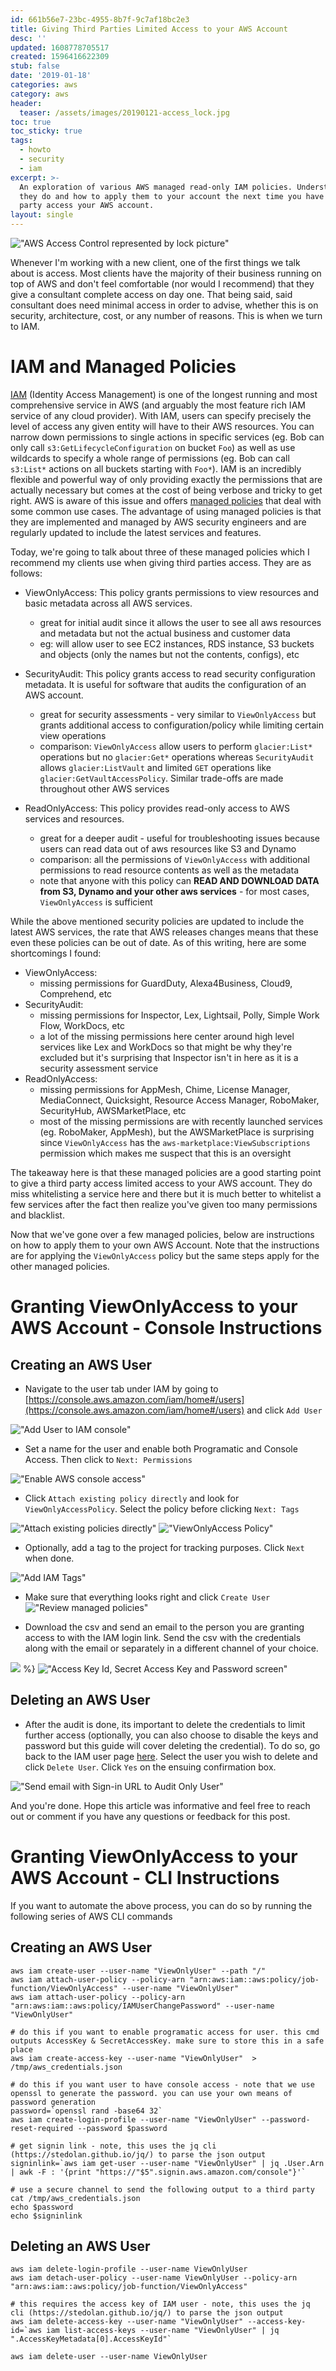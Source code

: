 ```yaml
---
id: 661b56e7-23bc-4955-8b7f-9c7af18bc2e3
title: Giving Third Parties Limited Access to your AWS Account
desc: ''
updated: 1608778705517
created: 1596416622309
stub: false
date: '2019-01-18'
categories: aws
category: aws
header:
  teaser: /assets/images/20190121-access_lock.jpg
toc: true
toc_sticky: true
tags:
  - howto
  - security
  - iam
excerpt: >-
  An exploration of various AWS managed read-only IAM policies. Understand what
  they do and how to apply them to your account the next time you have a third
  party access your AWS account.
layout: single
---
```


!["AWS Access Control represented by lock picture"](/assets/images/20190121-access_lock.jpg)

Whenever I'm working with a new client, one of the first things we talk about is access. Most clients have the majority of their business running on top of AWS and don't feel comfortable (nor would I recommend) that they give a consultant complete access on day one. That being said, said consultant does need minimal access in order to advise, whether this is on security, architecture, cost, or any number of reasons. This is when we turn to IAM.

# IAM and Managed Policies

[IAM](https://aws.amazon.com/iam/) (Identity Access Management) is one of the longest running and most comprehensive service in AWS (and arguably the most feature rich IAM service of any cloud provider). With IAM, users can specify precisely the level of access any given entity will have to their AWS resources. You can narrow down permissions to single actions in specific services (eg. Bob can only call `s3:GetLifecycleConfiguration` on bucket `Foo`) as well as use wildcards to specify a whole range of permissions (eg. Bob can call `s3:List*` actions on all buckets starting with `Foo*`). IAM is an incredibly flexible and powerful way of only providing exactly the permissions that are actually necessary but comes at the cost of being verbose and tricky to get right. AWS is aware of this issue and offers [managed policies](https://docs.aws.amazon.com/IAM/latest/UserGuide/access_policies_managed-vs-inline.html#aws-managed-policies) that deal with some common use cases. The advantage of using managed policies is that they are implemented and managed by AWS security engineers and are regularly updated to include the latest services and features.

Today, we're going to talk about three of these managed policies which I recommend my clients use when giving third parties access. They are as follows:

- ViewOnlyAccess: This policy grants permissions to view resources and basic metadata across all AWS services.
    - great for initial audit since it allows the user to see all aws resources and metadata but not the actual business and customer data
    - eg: will allow user to see EC2 instances, RDS instance, S3 buckets and objects (only the names but not the contents, configs), etc

- SecurityAudit: This policy grants access to read security configuration metadata. It is useful for software that audits the configuration of an AWS account.
    - great for security assessments - very similar to `ViewOnlyAccess` but grants additional access to configuration/policy while limiting certain view operations
    - comparison: `ViewOnlyAccess` allow users to perform `glacier:List*` operations but no `glacier:Get*` operations whereas `SecurityAudit` allows `glacier:ListVault` and limited `GET` operations like `glacier:GetVaultAccessPolicy`. Similar trade-offs are made throughout other AWS services

- ReadOnlyAccess: This policy provides read-only access to AWS services and resources.
    - great for a deeper audit - useful for troubleshooting issues because users can read data out of aws resources like S3 and Dynamo
    - comparison: all the permissions of `ViewOnlyAccess` with additional permissions to read resource contents as well as the metadata
    - note that anyone with this policy can **READ AND DOWNLOAD DATA from S3, Dynamo and your other aws services** - for most cases, `ViewOnlyAccess` is sufficient

While the above mentioned security policies are updated to include the latest AWS services, the rate that AWS releases changes means that these even these policies can be out of date. As of this writing, here are some shortcomings I found:

- ViewOnlyAccess:
    - missing permissions for GuardDuty, Alexa4Business, Cloud9, Comprehend, etc
- SecurityAudit:
    - missing permissions for Inspector, Lex, Lightsail, Polly, Simple Work Flow, WorkDocs, etc
    - a lot of the missing permissions here center around high level services like Lex and WorkDocs so that might be why they're excluded but it's surprising that Inspector isn't in here as it is a security assessment service
- ReadOnlyAccess:
    - missing permissions for AppMesh, Chime, License Manager, MediaConnect, Quicksight, Resource Access Manager, RoboMaker, SecurityHub, AWSMarketPlace, etc
    - most of the missing permissions are with recently launched services (eg. RoboMaker, AppMesh), but the AWSMarketPlace is surprising since `ViewOnlyAccess` has the `aws-marketplace:ViewSubscriptions` permission which makes me suspect that this is an oversight

The takeaway here is that these managed policies are a good starting point to give a third party access limited access to your AWS account. They do miss whitelisting a service here and there but it is much better to whitelist a few services after the fact then realize you've given too many permissions and blacklist.

Now that we've gone over a few managed policies, below are instructions on how to apply them to your own AWS Account. Note that the instructions are for applying the `ViewOnlyAccess` policy but the same steps apply for the other managed policies.

# Granting ViewOnlyAccess to your AWS Account - Console Instructions

## Creating an AWS User
- Navigate to the user tab under IAM by going to [https://console.aws.amazon.com/iam/home#/users](https://console.aws.amazon.com/iam/home#/users) and click `Add User`

!["Add User to IAM console"](/assets/images/20190121-aws_audit-1-add_user.jpg )

- Set a name for the user and enable both Programatic and Console Access. Then click to `Next: Permissions`

!["Enable AWS console access"](/assets/images/20190121-aws_audit-2-user_details.jpg )

- Click `Attach existing policy directly` and look for `ViewOnlyAccessPolicy`. Select the policy before clicking `Next: Tags`

!["Attach existing policies directly"](/assets/images/20190121-aws_audit-3-add_existing_policy.jpg )
!["ViewOnlyAccess Policy"](/assets/images/20190121-aws_audit-4-add_policy.jpg )

- Optionally, add a tag to the project for tracking purposes. Click `Next ` when done.

!["Add IAM Tags"](/assets/images/20190121-aws_audit-5-optional_add_tag.jpg )

- Make sure that everything looks right and click `Create User`
!["Review managed policies"](/assets/images/20190121-aws_audit-6-create_user.jpg )

- Download the csv and send an email to the person you are granting access to with the IAM login link. Send the csv with the credentials along with the email or separately in a different channel of your choice.

![](/assets/images/20190121-aws_audit-7-download_email.jpg ) %}
!["Access Key Id, Secret Access Key and Password screen"](/assets/images/20190121-aws_audit-8-email.jpg )

## Deleting an AWS User
- After the audit is done, its important to delete the credentials to limit further access (optionally, you can also choose to disable the keys and password but this guide will cover deleting the credential). To do so, go back to the IAM user page [here](https://console.aws.amazon.com/iam/home#/users). Select the user you wish to delete and click `Delete User`. Click `Yes` on the ensuing confirmation box.

!["Send email with Sign-in URL to Audit Only User"](/assets/images/20190121-aws_audit-9-delete_user.jpg )

And you're done. Hope this article was informative and feel free to reach out or comment if you have any questions or feedback for this post.

# Granting ViewOnlyAccess to your AWS Account - CLI Instructions

If you want to automate the above process, you can do so by running the following series of AWS CLI commands

## Creating an AWS User

```
aws iam create-user --user-name "ViewOnlyUser" --path "/"
aws iam attach-user-policy --policy-arn "arn:aws:iam::aws:policy/job-function/ViewOnlyAccess" --user-name "ViewOnlyUser"
aws iam attach-user-policy --policy-arn "arn:aws:iam::aws:policy/IAMUserChangePassword" --user-name "ViewOnlyUser"

# do this if you want to enable programatic access for user. this cmd outputs AccessKey & SecretAccessKey. make sure to store this in a safe place
aws iam create-access-key --user-name "ViewOnlyUser"  > /tmp/aws_credentials.json

# do this if you want user to have console access - note that we use openssl to generate the password. you can use your own means of password generation
password=`openssl rand -base64 32`
aws iam create-login-profile --user-name "ViewOnlyUser" --password-reset-required --password $password

# get signin link - note, this uses the jq cli (https://stedolan.github.io/jq/) to parse the json output
signinlink=`aws iam get-user --user-name "ViewOnlyUser" | jq .User.Arn | awk -F : '{print "https://"$5".signin.aws.amazon.com/console"}'`

# use a secure channel to send the following output to a third party
cat /tmp/aws_credentials.json
echo $password
echo $signinlink

```

## Deleting an AWS User
```
aws iam delete-login-profile --user-name ViewOnlyUser
aws iam detach-user-policy --user-name ViewOnlyUser --policy-arn "arn:aws:iam::aws:policy/job-function/ViewOnlyAccess"

# this requires the access key of IAM user - note, this uses the jq cli (https://stedolan.github.io/jq/) to parse the json output
aws iam delete-access-key --user-name "ViewOnlyUser" --access-key-id=`aws iam list-access-keys --user-name "ViewOnlyUser" | jq ".AccessKeyMetadata[0].AccessKeyId"`

aws iam delete-user --user-name ViewOnlyUser

```
